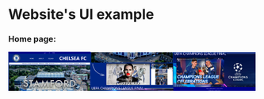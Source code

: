 # Website's UI example
<h3>Home page:</h3>
<img src="./Pics/UI ex/home1.png" width=33%><img src="./Pics/UI ex/home2.png" width=33%><img src="./Pics/UI ex/home3.png" width=33%> 


